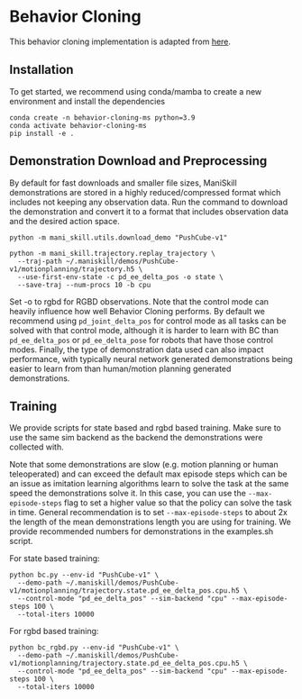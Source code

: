 # Behavior Cloning

This behavior cloning implementation is adapted from [here](https://github.com/corl-team/CORL/blob/main/algorithms/offline/any_percent_bc.py).

## Installation

To get started, we recommend using conda/mamba to create a new environment and install the dependencies

```shell
conda create -n behavior-cloning-ms python=3.9
conda activate behavior-cloning-ms
pip install -e .
```

## Demonstration Download and Preprocessing

By default for fast downloads and smaller file sizes, ManiSkill demonstrations are stored in a highly reduced/compressed format which includes not keeping any observation data. Run the command to download the demonstration and convert it to a format that includes observation data and the desired action space.

```shell
python -m mani_skill.utils.download_demo "PushCube-v1"
```

```shell
python -m mani_skill.trajectory.replay_trajectory \
  --traj-path ~/.maniskill/demos/PushCube-v1/motionplanning/trajectory.h5 \
  --use-first-env-state -c pd_ee_delta_pos -o state \
  --save-traj --num-procs 10 -b cpu
```

Set -o to rgbd for RGBD observations. Note that the control mode can heavily influence how well Behavior Cloning performs. By default we recommend using `pd_joint_delta_pos` for control mode as all tasks can be solved with that control mode, although it is harder to learn with BC than `pd_ee_delta_pos` or `pd_ee_delta_pose` for robots that have those control modes. Finally, the type of demonstration data used can also impact performance, with typically neural network generated demonstrations being easier to learn from than human/motion planning generated demonstrations.

## Training

We provide scripts for state based and rgbd based training. Make sure to use the same sim backend as the backend the demonstrations were collected with. 

Note that some demonstrations are slow (e.g. motion planning or human teleoperated) and can exceed the default max episode steps which can be an issue as imitation learning algorithms learn to solve the task at the same speed the demonstrations solve it. In this case, you can use the `--max-episode-steps` flag to set a higher value so that the policy can solve the task in time. General recommendation is to set `--max-episode-steps` to about 2x the length of the mean demonstrations length you are using for training. We provide recommended numbers for demonstrations in the examples.sh script.

For state based training:

```shell
python bc.py --env-id "PushCube-v1" \
  --demo-path ~/.maniskill/demos/PushCube-v1/motionplanning/trajectory.state.pd_ee_delta_pos.cpu.h5 \
  --control-mode "pd_ee_delta_pos" --sim-backend "cpu" --max-episode-steps 100 \
  --total-iters 10000
```

For rgbd based training:

```shell
python bc_rgbd.py --env-id "PushCube-v1" \
  --demo-path ~/.maniskill/demos/PushCube-v1/motionplanning/trajectory.state.pd_ee_delta_pos.cpu.h5 \
  --control-mode "pd_ee_delta_pos" --sim-backend "cpu" --max-episode-steps 100 \
  --total-iters 10000
```
